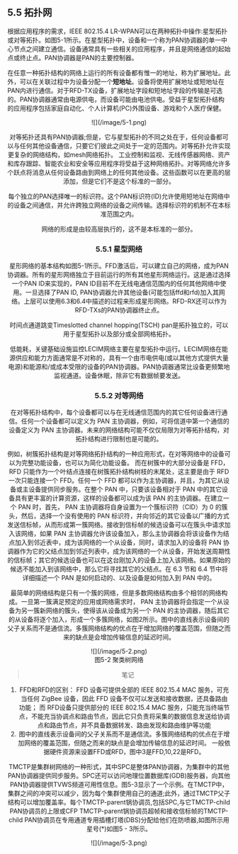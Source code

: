 ## 5.5 拓扑网

根据应用程序的需求，IEEE 802.15.4 LR-WPAN可以在两种拓扑中操作:星型拓扑或对等拓扑。如图5-1所示。在星型拓扑中，设备和一个称为PAN协调器的单一中心节点之间建立通信。设备通常具有一些相关的应用程序，并且是网络通信的起始点或终止点。PAN协调器是PAN的主要控制器。

在任意一种拓扑结构的网络上运行的所有设备都有惟一的地址，称为扩展地址。此外，可以在关联过程中为设备分配一个**短地址**。设备将使用扩展地址或短地址在PAN内进行通信。对于RFD-TX设备，扩展地址字段和短地址字段的传输是可选的。PAN协调器通常由电源供电，而设备可能由电池供电。受益于星型拓扑结构的应用程序包括家庭自动化、个人计算机\(PC\)外围设备、游戏和个人医疗保健。

<div align=center>![](/image/5-1.png)

对等拓扑还具有PAN协调器;但是，它与星型拓扑的不同之处在于，任何设备都可以与任何其他设备通信，只要它们彼此之间处于一定的范围内。对等拓扑允许实现更复杂的网络结构，如mesh网络拓扑。
工业控制和监视、无线传感器网络、资产和库存跟踪、智能农业和安全等应用程序将受益于这种网络拓扑。对等网络允许多个跃点将消息从任何设备路由到网络上的任何其他设备。这些函数可以在更高的层添加，但是它们不是这个标准的一部分。

每个独立的PAN选择唯一的标识符。这个PAN标识符(ID)允许使用短地址在网络中的设备之间通信，并允许跨独立网络的设备之间传输。选择标识符的机制不在本标准范围之内。

网络的形成是由较高层执行的，这不是本标准的一部分。


### 5.5.1 星型网络
星形网络的基本结构如图5-1所示。FFD激活后，可以建立自己的网络，成为PAN协调器。所有的星形网络独立于目前运行的所有其他星形网络运行。这是通过选择一个PAN ID来实现的，PAN ID目前不在无线电通信范围内的任何其他网络中使用。一旦选择了PAN ID, PAN协调器允许其他设备(可能包括ffd和rfd)加入其网络。上层可以使用6.3和6.4中描述的过程来形成星形网络。RFD-RX还可以作为RFD-TXs的PAN协调器终止点。

时间点通道跳变Timeslotted channel hopping(TSCH) pan是拓扑独立的，可以用于星型拓扑以及部分或全部网格拓扑。

低能耗，关键基础设施监控LECIM网络主要在星型拓扑中运行。LECIM网络在能源供应和能力方面通常是不对称的，具有一个由市电供电(或以其他方式提供大量电源)和能源和/或成本受限的设备的PAN协调器。PAN协调器通常比设备更频繁地监视通道。设备休眠，除非它有数据帧要发送。

### 5.5.2 对等网络
在对等拓扑结构中，每个设备都可以与在无线通信范围内的其它任何设备进行通信。任何一个设备都可以定义为 PAN 主协调器，例如，可将信道中第一个通信的设备定义为 PAN 主协调器。未来的网络结构可能不仅仅局限为对等拓扑结构，对拓扑结构进行限制也是可能的。

例如，树簇拓扑结构是对等网络拓扑结构的一种应用形式，在对等网络中的设备可以为完整功能设备，也可以为简化功能设备。 而在树簇中的大部分设备是 FFD， RFD 只能作为一个叶结点连接在树簇拓扑结构树枝的末尾处，这主要是由于 RFD 一次只能连接一个 FFD。任何一个 FFD 都可以作为主协调器，并且，为其它从设备或主设备提供同步服务。在整个 PAN 中，只要该设备相对于 PAN 中的其它设备具有更丰富的计算资源，这样的设备都可以成为该 PAN 的主协调器。在建立一个 PAN 时，首先， PAN 主协调器将自身设置为一个簇标识符（CID）为 0 的簇头，然后，选择一个没有使用的 PAN 标识符，并向邻近的其它设备以广播的方式发送信标帧，从而形成第一簇网络。接收到信标帧的候选设备可以在簇头中请求加入该网络，如果 PAN 主协调器允许该设备加入，那么主协调器会将该设备作为结点加入到邻近表中，成为该网络的一个从设备，同时，请求加入的设备将 PAN 协调器作为它的父结点加到邻近列表中，成为该网络的一个从设备，开始发送周期性的信标帧；其它的候选设备也可以在这台刚加入的设备上加入该网络。如果原始的候选不能加入到该网络中，那么它将寻找其它的父结点。在 6.3 节和 6.4 节中将详细描述一个 PAN 是如何启动的、以及设备是如何加入到 PAN 中的。

最简单的网络结构是只有一个簇的网络，但是多数网络结构由多个相邻的网络构成。一旦第一簇满足预定的应用或网络需求时， PAN 主协调器将会指定一个从设备为另一簇新网络的簇头，使得该从设备成为另一个 PAN 的主协调器，随后其它的从设备将逐个加入，形成一个多簇网络，如图2所示。图中的直线表示设备间的父子关系而不是通信流。多簇网络结构的优点在于增加网络的覆盖范围，但随之而来的缺点是会增加传输信息的延迟时间。

<div align=center>![](/image/5-2.png)

<center>图5-2 聚类树网络</center>

> 笔记
1. FFD和RFD的区别：
FFD 设备可提供全部的 IEEE 802.15.4 MAC 服务，可充当任何 ZigBee 设备，因此 FFD 设备不仅可以发送和接收数据，还具备路由功能；
而 RFD设备只提供部分的 IEEE 802.15.4 MAC 服务，只能充当终端节点，不能充当协调点和路由节点，因此它只负责将采集的数据信息发送给协调点和路由节点，并不具备数据转发、路由发现和路由维护等功能
2. 图中的直线表示设备间的父子关系而不是通信流。多簇网络结构的优点在于增加网络的覆盖范围，但随之而来的缺点是会增加传输信息的延迟时间。
一般依据硬件资源来设置FFD或RFD，图中3是FFD,10,22是RFD。

TMCTP是集群树网络的一种形式，其中SPC是整体PAN协调器，为集群中的其他PAN协调器提供同步服务。SPC还可以访问地理位置数据库(GDB)服务器，向其他PAN协调器提供TVWS频道可用性信息。图5-3显示了一个示例。在TMCTP中，集群之间的冲突可以减少，因为每个集群使用自己的通道;此外，通过TMCTP父子结构可以增加覆盖率。每个TMCTP-parent锅协调员,包括SPC,与它TMCTP-child PAN协调员的上限或CFP TMCTP-parent锅协调员超帧和接收信标帧的TMCTP-child PAN协调员在专用通道专用插槽灯塔(DBS)分配给他们在防喷器,如图所示用星号(*)如图5 - 3所示。

<div align=center>![](/image/5-3.png)
